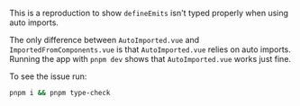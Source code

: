 This is a reproduction to show `defineEmits` isn't typed properly when using auto imports.

The only difference between `AutoImported.vue` and `ImportedFromComponents.vue` is that `AutoImported.vue` relies on auto imports. Running the app with `pnpm dev` shows that `AutoImported.vue` works just fine.

To see the issue run:

```bash
pnpm i && pnpm type-check
```
